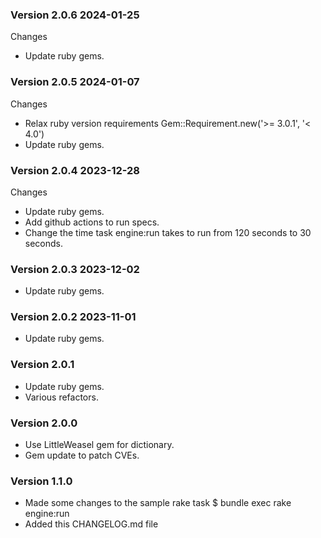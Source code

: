 ### Version 2.0.6 2024-01-25

Changes

- Update ruby gems.

### Version 2.0.5 2024-01-07

Changes

- Relax ruby version requirements Gem::Requirement.new('>= 3.0.1', '< 4.0')
- Update ruby gems.

### Version 2.0.4 2023-12-28

Changes

- Update ruby gems.
- Add github actions to run specs.
- Change the time task engine:run takes to run from 120 seconds to 30 seconds.

### Version 2.0.3 2023-12-02
- Update ruby gems.

### Version 2.0.2 2023-11-01
- Update ruby gems.

### Version 2.0.1
- Update ruby gems.
- Various refactors.

### Version 2.0.0
- Use LittleWeasel gem for dictionary.
- Gem update to patch CVEs.

### Version 1.1.0
- Made some changes to the sample rake task $ bundle exec rake engine:run
- Added this CHANGELOG.md file
